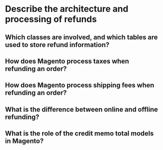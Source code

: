 # Describe the architecture and processing of refunds

## Which classes are involved, and which tables are used to store refund information?

## How does Magento process taxes when refunding an order?

## How does Magento process shipping fees when refunding an order?

## What is the difference between online and offline refunding?

## What is the role of the credit memo total models in Magento?
